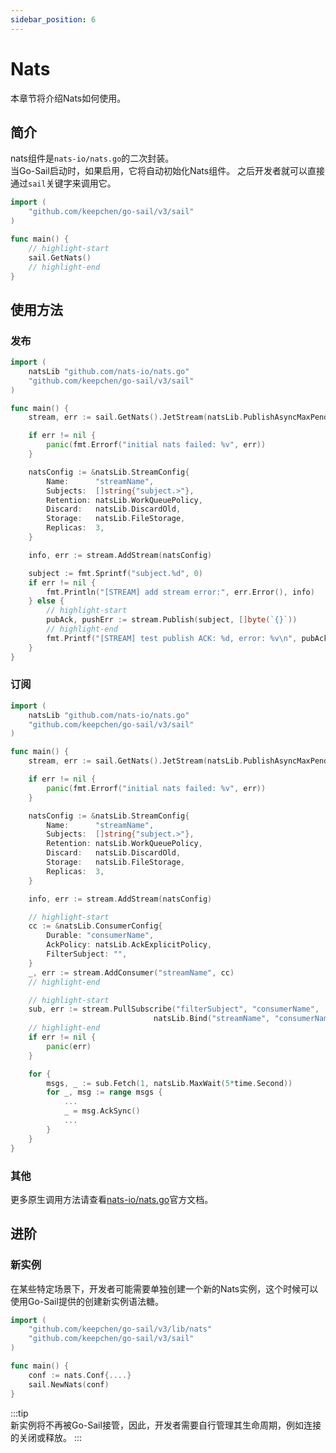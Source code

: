 ```yaml
---
sidebar_position: 6
---  
```

# Nats  
本章节将介绍Nats如何使用。  
## 简介  
nats组件是`nats-io/nats.go`的二次封装。  
当Go-Sail启动时，如果启用，它将自动初始化Nats组件。 之后开发者就可以直接通过`sail`关键字来调用它。  
```go title="main.go" showLineNumbers  
import (
    "github.com/keepchen/go-sail/v3/sail"
)

func main() {
    // highlight-start
    sail.GetNats()
    // highlight-end
}
```    
## 使用方法  
### 发布  
```go title="main.go" showLineNumbers  
import (
    natsLib "github.com/nats-io/nats.go"
    "github.com/keepchen/go-sail/v3/sail"
)

func main() {
    stream, err := sail.GetNats().JetStream(natsLib.PublishAsyncMaxPending(256))

    if err != nil {
        panic(fmt.Errorf("initial nats failed: %v", err))
    }

    natsConfig := &natsLib.StreamConfig{
        Name:      "streamName",
        Subjects:  []string{"subject.>"},
        Retention: natsLib.WorkQueuePolicy,
        Discard:   natsLib.DiscardOld,
        Storage:   natsLib.FileStorage,
        Replicas:  3,
    }

    info, err := stream.AddStream(natsConfig)

    subject := fmt.Sprintf("subject.%d", 0)
    if err != nil {
        fmt.Println("[STREAM] add stream error:", err.Error(), info)
    } else {
        // highlight-start
        pubAck, pushErr := stream.Publish(subject, []byte(`{}`))
        // highlight-end
        fmt.Printf("[STREAM] test publish ACK: %d, error: %v\n", pubAck.Sequence, pushErr)
    }
}
```  
### 订阅  
```go title="main.go" showLineNumbers  
import (
    natsLib "github.com/nats-io/nats.go"
    "github.com/keepchen/go-sail/v3/sail"
)

func main() {
    stream, err := sail.GetNats().JetStream(natsLib.PublishAsyncMaxPending(256))

    if err != nil {
        panic(fmt.Errorf("initial nats failed: %v", err))
    }

    natsConfig := &natsLib.StreamConfig{
        Name:      "streamName",
        Subjects:  []string{"subject.>"},
        Retention: natsLib.WorkQueuePolicy,
        Discard:   natsLib.DiscardOld,
        Storage:   natsLib.FileStorage,
        Replicas:  3,
    }

    info, err := stream.AddStream(natsConfig)

    // highlight-start
    cc := &natsLib.ConsumerConfig{
        Durable: "consumerName", 
        AckPolicy: natsLib.AckExplicitPolicy, 
        FilterSubject: "",
    }
    _, err := stream.AddConsumer("streamName", cc)
    // highlight-end

    // highlight-start
    sub, err := stream.PullSubscribe("filterSubject", "consumerName", 
                                natsLib.Bind("streamName", "consumerName"))
    // highlight-end
    if err != nil {
        panic(err)
    }

    for {
        msgs, _ := sub.Fetch(1, natsLib.MaxWait(5*time.Second))
        for _, msg := range msgs {
            ...
            _ = msg.AckSync()
            ...
        }
    }
}
```  

### 其他  
更多原生调用方法请查看[nats-io/nats.go](https://github.com/nats-io/nats.go)官方文档。  
## 进阶  
### 新实例  
在某些特定场景下，开发者可能需要单独创建一个新的Nats实例，这个时候可以使用Go-Sail提供的创建新实例语法糖。  
```go title="main.go" showLineNumbers  
import (
    "github.com/keepchen/go-sail/v3/lib/nats"
    "github.com/keepchen/go-sail/v3/sail"
)

func main() {
    conf := nats.Conf{....}
    sail.NewNats(conf)
}
```  
:::tip  
新实例将不再被Go-Sail接管，因此，开发者需要自行管理其生命周期，例如连接的关闭或释放。
:::



